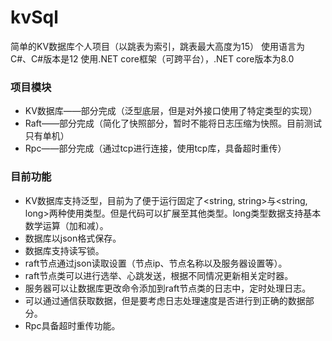 # kvSql
简单的KV数据库个人项目（以跳表为索引，跳表最大高度为15）
使用语言为C#、C#版本是12
使用.NET core框架（可跨平台），.NET core版本为8.0

### 项目模块
- KV数据库——部分完成（泛型底层，但是对外接口使用了特定类型的实现）
- Raft——部分完成（简化了快照部分，暂时不能将日志压缩为快照。目前测试只有单机）
- Rpc——部分完成（通过tcp进行连接，使用tcp库，具备超时重传）

### 目前功能
- KV数据库支持泛型，目前为了便于运行固定了<string, string>与<string, long>两种使用类型。但是代码可以扩展至其他类型。long类型数据支持基本数学运算（加和减）。
- 数据库以json格式保存。
- 数据库支持读写锁。
- raft节点通过json读取设置（节点ip、节点名称以及服务器设置等）。
- raft节点类可以进行选举、心跳发送，根据不同情况更新相关定时器。
- 服务器可以让数据库更改命令添加到raft节点类的日志中，定时处理日志。
- 可以通过通信获取数据，但是要考虑日志处理速度是否进行到正确的数据部分。
- Rpc具备超时重传功能。

<!-- ### 跳表数据库读写效率
只有跳表数据库部分运行
|数据量(万条)|写耗时(ms)|读耗时(ms)|
|---|---|---|
|1|20|22|
|5|119|125|
|10|191|236|
|50|914|996|
|100|1792|2163|

（测试机使用）按照100万条计算（仅单独跳表数据库工作）：
- 平均每秒写约有558,035万条
- 平均每秒读约有462,320万条 -->

